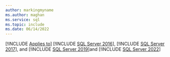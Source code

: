 ```yaml
---
author: markingmyname
ms.author: maghan
ms.service: sql
ms.topic: include
ms.date: 06/14/2022
---
```


[!INCLUDE [Applies to](../../includes/applies-md.md)] [!INCLUDE [SQL Server 2016](_ss2016.md)], [!INCLUDE [SQL Server 2017](_ss2017.md)], and [!INCLUDE [SQL Server 2019](_ss2019.md)]and [!INCLUDE [SQL Server 2022](_ss2022.md)]
